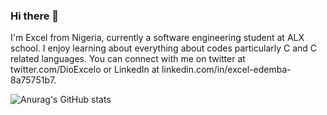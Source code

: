 ### Hi there 👋

I'm Excel from Nigeria, currently a software engineering student at ALX school. I enjoy learning about everything about codes particularly C and C related languages. You can connect with me on twitter at twitter.com/DioExcelo or LinkedIn at linkedin.com/in/excel-edemba-8a75751b7.

![Anurag's GitHub stats](https://github-readme-stats.vercel.app/api?username=Exceledemba&show_icons=true&theme=radical)
